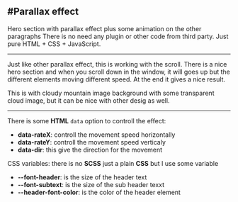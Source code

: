 #Parallax effect
---
Hero section with parallax effect plus some animation on the other paragraphs
There is no need any plugin or other code from third party. Just pure HTML + CSS + JavaScript.

---

Just like other parallax effect, this is working with the scroll. There is a nice hero section and when you scroll down in the window, it will goes up but the different elements moving different speed. At the end it gives a nice result.

This is with cloudy mountain image background with some transparent cloud image, but it can be nice with other desig as well.

---

There is some **HTML** `data` option to controll the effect:

* **data-rateX**: controll the movement speed horizontally
* **data-rateY**: controll the movement speed verticaly
* **data-dir**: this give the direction for the movement

CSS variables:
there is no **SCSS** just a plain **CSS** but I use some variable

* **--font-header**:  is the size of the header text
* **--font-subtext**: is the size of the sub header texxt
* **--header-font-color**: is the color of the header element